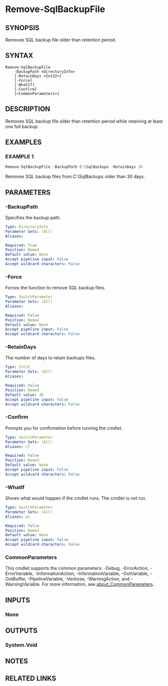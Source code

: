 ﻿---
external help file: SqlServerMaintenance-help.xml
Module Name: SqlServerMaintenance
online version:
schema: 2.0.0
---

# Remove-SqlBackupFile

## SYNOPSIS
Removes SQL backup file older than retention period.

## SYNTAX

```
Remove-SqlBackupFile
	-BackupPath <DirectoryInfo>
	[-RetainDays <Int32>]
	[-Force]
	[-WhatIf]
	[-Confirm]
	[<CommonParameters>]
```

## DESCRIPTION
Removes SQL backup file older than retention period while retaining at least one full backup.

## EXAMPLES

### EXAMPLE 1
```powershell
Remove-SqlBackupFile -BackupPath C:\SqlBackups -RetainDays 30
```

Removes SQL backup files from C:\SqlBackups older than 30 days.

## PARAMETERS

### -BackupPath
Specifies the backup path.

```yaml
Type: DirectoryInfo
Parameter Sets: (All)
Aliases:

Required: True
Position: Named
Default value: None
Accept pipeline input: False
Accept wildcard characters: False
```

### -Force
Forces the function to remove SQL backup files.

```yaml
Type: SwitchParameter
Parameter Sets: (All)
Aliases:

Required: False
Position: Named
Default value: None
Accept pipeline input: False
Accept wildcard characters: False
```

### -RetainDays
The number of days to retain backups files.

```yaml
Type: Int32
Parameter Sets: (All)
Aliases:

Required: False
Position: Named
Default value: 30
Accept pipeline input: False
Accept wildcard characters: False
```

### -Confirm
Prompts you for confirmation before running the cmdlet.

```yaml
Type: SwitchParameter
Parameter Sets: (All)
Aliases: cf

Required: False
Position: Named
Default value: None
Accept pipeline input: False
Accept wildcard characters: False
```

### -WhatIf
Shows what would happen if the cmdlet runs.
The cmdlet is not run.

```yaml
Type: SwitchParameter
Parameter Sets: (All)
Aliases: wi

Required: False
Position: Named
Default value: None
Accept pipeline input: False
Accept wildcard characters: False
```

### CommonParameters
This cmdlet supports the common parameters: -Debug, -ErrorAction, -ErrorVariable, -InformationAction, -InformationVariable, -OutVariable, -OutBuffer, -PipelineVariable, -Verbose, -WarningAction, and -WarningVariable. For more information, see [about_CommonParameters](http://go.microsoft.com/fwlink/?LinkID=113216).

## INPUTS

### None

## OUTPUTS

### System.Void

## NOTES

## RELATED LINKS
